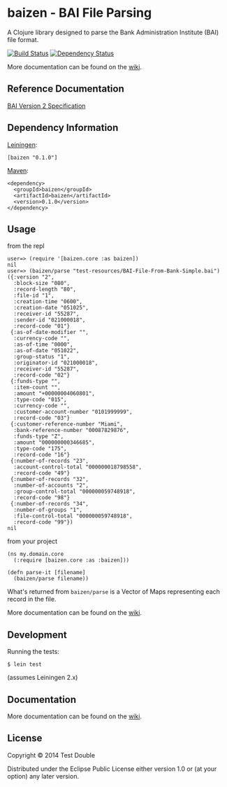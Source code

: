 # baizen - BAI File Parsing

A Clojure library designed to parse the Bank Administration Institute (BAI) file format.

[![Build Status](https://travis-ci.org/testdouble/baizen.png?branch=master)](https://travis-ci.org/testdouble/baizen)
[![Dependency Status](https://www.versioneye.com/user/projects/52e839b0ec1375a4ca000372/badge.png)](https://www.versioneye.com/user/projects/52e839b0ec1375a4ca000372)

More documentation can be found on the [wiki](https://github.com/testdouble/baizen/wiki).

## Reference Documentation

[BAI Version 2 Specification](http://www.bai.org/Libraries/Site-General-Downloads/Cash_Management_2005.sflb.ashx)

## Dependency Information

[Leiningen](https://github.com/technomancy/leiningen/):

```
[baizen "0.1.0"]
```

[Maven](http://maven.apache.org/):

```
<dependency>
  <groupId>baizen</groupId>
  <artifactId>baizen</artifactId>
  <version>0.1.0</version>
</dependency>
```

## Usage

from the repl

```
user=> (require '[baizen.core :as baizen])
nil
user=> (baizen/parse "test-resources/BAI-File-From-Bank-Simple.bai")
({:version "2",
  :block-size "080",
  :record-length "80",
  :file-id "1",
  :creation-time "0600",
  :creation-date "051025",
  :receiver-id "55287",
  :sender-id "021000018",
  :record-code "01"}
 {:as-of-date-modifier "",
  :currency-code "",
  :as-of-time "0000",
  :as-of-date "051022",
  :group-status "1",
  :originator-id "021000018",
  :receiver-id "55287",
  :record-code "02"}
 {:funds-type "",
  :item-count "",
  :amount "+00000004060801",
  :type-code "015",
  :currency-code "",
  :customer-account-number "0101999999",
  :record-code "03"}
 {:customer-reference-number "Miami",
  :bank-reference-number "00087829876",
  :funds-type "Z",
  :amount "000000000346685",
  :type-code "175",
  :record-code "16"}
 {:number-of-records "23",
  :account-control-total "000000018798558",
  :record-code "49"}
 {:number-of-records "32",
  :number-of-accounts "2",
  :group-control-total "000000059748918",
  :record-code "98"}
 {:number-of-records "34",
  :number-of-groups "1",
  :file-control-total "000000059748918",
  :record-code "99"})
nil
```

from your project

```
(ns my.domain.core
  (:require [baizen.core :as :baizen]))
  
(defn parse-it [filename]
  (baizen/parse filename))
```

What's returned from `baizen/parse` is a Vector of Maps representing
each record in the file.

More documentation can be found on the
[wiki](https://github.com/testdouble/baizen/wiki).

## Development

Running the tests:

```
$ lein test
```

(assumes Leiningen 2.x)

## Documentation

More documentation can be found on the [wiki](https://github.com/testdouble/baizen/wiki).

## License

Copyright © 2014 Test Double

Distributed under the Eclipse Public License either version 1.0 or (at
your option) any later version.
